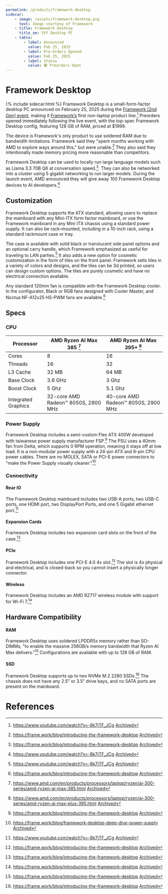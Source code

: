 ```yaml
---
permalink: /products/framework-desktop
sidecar:
    - image: /assets/framework-desktop.png
      text: Image courtesy of Framework
    - title: Framework Desktop
      title_sm: SFF Desktop PC
    - table:
        - label: Announced
          value: Feb 25, 2025
        - label: Pre-Orders Opened
          value: Feb 25, 2025
        - label: Status
          value: 🟢 Preorders Open
---
```

# Framework Desktop
{% include sidecar.html %}
Framework Desktop is a small-form-factor desktop PC announced on February 25, 2025 during the [Framework [2nd Gen] event](/events/2nd-gen), making it [Framework’s](/framework-computer-inc) first non-laptop product line.[^1] Preorders opened immediately following the live event, with the top-spec Framework Desktop config, featuring 128 GB of RAM, priced at $1999.

The device is Framework's only product to use soldered RAM due to bandwidth limitations. Framework said they "spent months working with AMD to explore ways around this," but were unable.[^2] They also said they intentionally made memory pricing more reasonable than competitors.

Framework Desktop can be used to locally run large language models such as Llama 3.3 70B Q6 at conversation speed.[^2]. They can also be networked into a cluster using 5 gigabit networking to run larger models. During the launch event, AMD announced they will give away 100 Framework Desktop devices to AI developers.[^1]

## Customization
Framework Desktop supports the ATX standard, allowing users to replace the mainboard with any Mini-ITX form factor mainboard, or use the Framework mainboard in any Mini ITX chassis using a standard power supply. It can also be rack-mounted, including in a 10-inch rack, using a standard rackmount case or tray.

The case is available with solid black or translucent side panel options and an optional carry handle, which Framework emphasized as useful for traveling to LAN parties.[^1] It also adds a new option for cosmetic customization in the form of tiles on the front panel. Framework sells tiles in a variety of colors and designs, and the tiles can be 3d printed, so users can design custom options. The tiles are purely cosmetic and have no electrical connection available.

Any standard 120mm fan is compatible with the Framework Desktop cooler. In the configurator, Black or RGB fans designed with Cooler Master, and Noctua NF-A12x25 HS-PWM fans are available.[^2]

## Specs
### CPU

| Processor           | AMD Ryzen AI Max 385 [^5]           | AMD Ryzen AI Max 395+ [^6]          |
| ------------------- | ----------------------------------- | ----------------------------------- |
| Cores               | 8                                   | 16                                  |
| Threads             | 16                                  | 32                                  |
| L3 Cache            | 32 MB                               | 64 MB                               |
| Base Clock          | 3.6 GHz                             | 3 Ghz                               |
| Boost Clock         | 5 Ghz                               | 5.1 Ghz                             |
| Integrated Graphics | 32-core AMD Radeon™ 8050S, 2800 MHz | 40-core AMD Radeon™ 8050S, 2900 MHz |

### Power Supply
Framework Desktop includes a semi-custom Flex ATX 400W developed with taiwanese power supply manufacturer FSP.[^2] The PSU uses a 40mm fan from Delta, which supports 0 RPM operation, meaning it stays off at low load. It is a non-modular power supply with a 24-pin ATX and 8-pin CPU power cables. There are no MOLEX, SATA or PCI-E power connectors to "make the Power Supply visually cleaner."[^4]

### Connectivity

#### Rear IO
The Framework Desktop mainboard includes two USB-A ports, two USB-C ports, one HDMI port, two DisplayPort Ports, and one 5 Gigabit ethernet port.[^1]

#### Expansion Cards
Framework Desktop includes two expansion card slots on the front of the case.[^2]

#### PCIe
Framework Desktop includes one PCI-E 4.0 4x slot.[^2] The slot is 4x physical and electrical, and is closed-back so you cannot insert a physically longer connector.

#### Wireless
Framework Desktop includes an AMD RZ717 wireless module with support for Wi-Fi 7.[^2]

## Hardware Compatibility
#### RAM
Framework Desktop uses soldered LPDDR5x memory rather than SO-DIMMs, "to enable the massive 256GB/s memory bandwidth that Ryzen AI Max delivers."[^2] Configurations are available with up to 128 GB of RAM.

#### SSD
Framework Desktop supports up to two NVMe M.2 2280 SSDs.[^2] The chassis does not have any 2.5” or 3.5” drive bays, and no SATA ports are present on the mainboard.

# References
[^1]: <https://www.youtube.com/watch?v=-8k7jTF_JCg> [Archived](http://web.archive.org/web/20250402013005/https://www.youtube.com/watch?v=-8k7jTF_JCg) 
[^2]: <https://frame.work/blog/introducing-the-framework-desktop> [Archived](https://web.archive.org/web/20250415185536/https://frame.work/blog/introducing-the-framework-desktop) 
[^3]: <https://frame.work/desktop?tab=specs> [Archived](http://web.archive.org/web/20250401005454/https://frame.work/desktop?tab=specs)
[^4]: <https://frame.work/blog/framework-desktop-deep-dive-power-supply> [Archived](http://web.archive.org/web/20250527125330/https://frame.work/blog/framework-desktop-deep-dive-power-supply) 
[^5]: <https://www.amd.com/en/products/processors/laptop/ryzen/ai-300-series/amd-ryzen-ai-max-385.html> [Archived](https://web.archive.org/web/20250707171322/https://www.amd.com/en/products/processors/laptop/ryzen/ai-300-series/amd-ryzen-ai-max-385.html)
[^6]: <https://www.amd.com/en/products/processors/laptop/ryzen/ai-300-series/amd-ryzen-ai-max-plus-395.html> [Archived](https://web.archive.org/web/20250707171322/https://www.amd.com/en/products/processors/laptop/ryzen/ai-300-series/amd-ryzen-ai-max-plus-395.html) 
